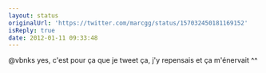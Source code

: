 ```yaml
---
layout: status
originalUrl: 'https://twitter.com/marcgg/status/157032450181169152'
isReply: true
date: 2012-01-11 09:33:48
---
```


@vbnks yes, c'est pour ça que je tweet ça, j'y repensais et ça m'énervait ^^
